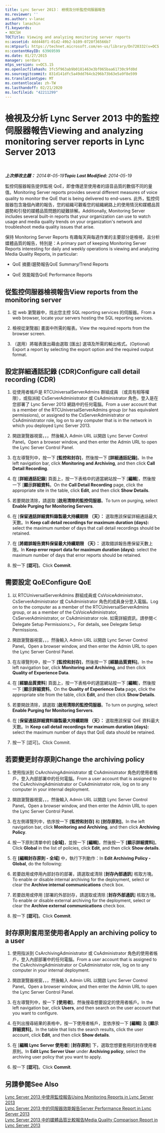 ```yaml
---
title: Lync Server 2013： 檢視及分析監控伺服器報告
ms.reviewer: ''
ms.author: v-lanac
author: lanachin
f1.keywords:
- NOCSH
TOCTitle: Viewing and analyzing monitoring server reports
ms:assetid: 4dd448f1-01d2-49b2-b109-0728f36566b7
ms:mtpsurl: https://technet.microsoft.com/en-us/library/Dn720332(v=OCS.15)
ms:contentKeyID: 63969599
ms.date: 01/27/2015
manager: serdars
mtps_version: v=OCS.15
ms.openlocfilehash: 3fc5f963ab9b0181463e3bf065baa61730c9fd0d
ms.sourcegitcommit: 831d141dfc5a49dd764cb296b73b63e5a9f8e599
ms.translationtype: MT
ms.contentlocale: zh-TW
ms.lasthandoff: 02/21/2020
ms.locfileid: "42211299"
---
```

<div data-xmlns="http://www.w3.org/1999/xhtml">

<div class="topic" data-xmlns="http://www.w3.org/1999/xhtml" data-msxsl="urn:schemas-microsoft-com:xslt" data-cs="https://msdn.microsoft.com/">

<div data-asp="https://msdn2.microsoft.com/asp">

# <a name="viewing-and-analyzing-monitoring-server-reports-in-lync-server-2013"></a><span data-ttu-id="425f0-102">檢視及分析 Lync Server 2013 中的監控伺服器報告</span><span class="sxs-lookup"><span data-stu-id="425f0-102">Viewing and analyzing monitoring server reports in Lync Server 2013</span></span>

</div>

<div id="mainSection">

<div id="mainBody">

<span> </span>

<span data-ttu-id="425f0-103">_**上次修改主題：** 2014年-05-19_</span><span class="sxs-lookup"><span data-stu-id="425f0-103">_**Topic Last Modified:** 2014-05-19_</span></span>

<span data-ttu-id="425f0-104">監控伺服器報告提供監視 QoE，即會傳遞至使用者的語音品質的數個不同的量值。</span><span class="sxs-lookup"><span data-stu-id="425f0-104">Monitoring Server reports provides several different measures of voice quality to monitor the QoE that is being delivered to end-users.</span></span> <span data-ttu-id="425f0-105">此外，監控伺服器包含幾個內建的報告，您的組織可觀看您的組織網路上的使用情況和媒體品質趨勢和引發的媒體品質問題的疑難排解。</span><span class="sxs-lookup"><span data-stu-id="425f0-105">Additionally, Monitoring Server includes several built-in reports that your organization can use to watch usage and media quality trends on your organization's network and troubleshoot media quality issues that arise.</span></span>

<span data-ttu-id="425f0-106">保持 Monitoring Server Reports 有趣每天與每週作業的主要部分是檢視，且分析媒體品質的報告，特別是：</span><span class="sxs-lookup"><span data-stu-id="425f0-106">A primary part of keeping Monitoring Server Reports interesting for daily and weekly operations is viewing and analyzing Media Quality Reports, in particular:</span></span>

  - <span data-ttu-id="425f0-107">QoE 摘要/趨勢報告</span><span class="sxs-lookup"><span data-stu-id="425f0-107">QoE Summary/Trend Reports</span></span>

  - <span data-ttu-id="425f0-108">QoE 效能報告</span><span class="sxs-lookup"><span data-stu-id="425f0-108">QoE Performance Reports</span></span>

<div>

## <a name="view-reports-from-the-monitoring-server"></a><span data-ttu-id="425f0-109">從監控伺服器檢視報告</span><span class="sxs-lookup"><span data-stu-id="425f0-109">View reports from the monitoring server</span></span>

1.  <span data-ttu-id="425f0-110">從 web 瀏覽器中，找出您主控 SQL reporting services 的伺服器。</span><span class="sxs-lookup"><span data-stu-id="425f0-110">From a web browser, locate your servers hosting the SQL reporting services.</span></span>

2.  <span data-ttu-id="425f0-111">檢視從瀏覽器] 畫面中所需的報表。</span><span class="sxs-lookup"><span data-stu-id="425f0-111">View the required reports from the browser screen.</span></span>

3.  <span data-ttu-id="425f0-112">（選用）將報表匯出藉由選取 [匯出] 選項及所需的輸出格式。</span><span class="sxs-lookup"><span data-stu-id="425f0-112">(Optional) Export a report by selecting the export option and the required output format.</span></span>

</div>

<div>

## <a name="configure-call-detail-recording-cdr"></a><span data-ttu-id="425f0-113">設定詳細通話記錄 (CDR)</span><span class="sxs-lookup"><span data-stu-id="425f0-113">Configure call detail recording (CDR)</span></span>

1.  <span data-ttu-id="425f0-114">從使用者帳戶是 RTCUniversalServerAdmins 群組成員 （或具有相等權限），或指派給 CsServerAdministrator 或 CsAdministrator 角色，登入是在您部署了 Lync Server 2013 網路中的任何電腦。</span><span class="sxs-lookup"><span data-stu-id="425f0-114">From a user account that is a member of the RTCUniversalServerAdmins group (or has equivalent permissions), or assigned to the CsServerAdministrator or CsAdministrator role, log on to any computer that is in the network in which you deployed Lync Server 2013.</span></span>

2.  <span data-ttu-id="425f0-115">開啟瀏覽器視窗，，，然後輸入 Admin URL 以開啟 Lync Server Control Panel。</span><span class="sxs-lookup"><span data-stu-id="425f0-115">Open a browser window, and then enter the Admin URL to open the Lync Server Control Panel.</span></span>

3.  <span data-ttu-id="425f0-116">在左導覽列中，按一下 **[監控和封存]**，然後按一下 **[詳細通話記錄]**。</span><span class="sxs-lookup"><span data-stu-id="425f0-116">In the left navigation bar, click **Monitoring and Archiving**, and then click **Call Detail Recording**.</span></span>

4.  <span data-ttu-id="425f0-117">在 [**詳細通話記錄**] 頁面上，按一下表格中的適當網站按一下 [**編輯**]，然後按一下 [**顯示詳細資料**。</span><span class="sxs-lookup"><span data-stu-id="425f0-117">On the **Call Detail Recording** page, click the appropriate site in the table, click **Edit**, and then click **Show Details**.</span></span>

5.  <span data-ttu-id="425f0-118">若要開啟清除，請選取 [**啟用清除的監控伺服器**。</span><span class="sxs-lookup"><span data-stu-id="425f0-118">To turn on purging, select **Enable Purging for Monitoring Servers**.</span></span>

6.  <span data-ttu-id="425f0-119">在 [**保留通話詳細資料錄製最大持續期限 （天）：** 選取應該保留詳細通話最大天數。</span><span class="sxs-lookup"><span data-stu-id="425f0-119">In **Keep call detail recordings for maximum duration (days):** select the maximum number of days that call detail recordings should be retained.</span></span>

7.  <span data-ttu-id="425f0-120">在 [**將錯誤報告資料保留最大持續期限 （天）：** 選取錯誤報告應保留天數上限。</span><span class="sxs-lookup"><span data-stu-id="425f0-120">In **Keep error report data for maximum duration (days):** select the maximum number of days that error reports should be retained.</span></span>

8.  <span data-ttu-id="425f0-121">按一下 **[認可]**。</span><span class="sxs-lookup"><span data-stu-id="425f0-121">Click **Commit**.</span></span>

</div>

<div>

## <a name="configure-qoe"></a><span data-ttu-id="425f0-122">需要設定 QoE</span><span class="sxs-lookup"><span data-stu-id="425f0-122">Configure QoE</span></span>

1.  <span data-ttu-id="425f0-123">以 RTCUniversalServerAdmins 群組成員或 CsVoiceAdministrator、 CsServerAdministrator 或 CsAdministrator 角色的成員身分登入電腦。</span><span class="sxs-lookup"><span data-stu-id="425f0-123">Log on to the computer as a member of the RTCUniversalServerAdmins group, or as a member of the CsVoiceAdministrator, CsServerAdministrator, or CsAdministrator role.</span></span> <span data-ttu-id="425f0-124">如需詳細資訊，請參閱＜Delegate Setup Permissions＞。</span><span class="sxs-lookup"><span data-stu-id="425f0-124">For details, see Delegate Setup Permissions.</span></span>

2.  <span data-ttu-id="425f0-125">開啟瀏覽器視窗，，，然後輸入 Admin URL 以開啟 Lync Server Control Panel。</span><span class="sxs-lookup"><span data-stu-id="425f0-125">Open a browser window, and then enter the Admin URL to open the Lync Server Control Panel.</span></span>

3.  <span data-ttu-id="425f0-126">在左導覽列中，按一下 **[監控和封存]**，然後按一下 **[經驗品質資料]**。</span><span class="sxs-lookup"><span data-stu-id="425f0-126">In the left navigation bar, click **Monitoring and Archiving**, and then click **Quality of Experience Data**.</span></span>

4.  <span data-ttu-id="425f0-127">在 [**經驗品質資料**] 頁面上，按一下表格中的適當網站按一下 [**編輯**]，然後按一下 [**顯示詳細資料**。</span><span class="sxs-lookup"><span data-stu-id="425f0-127">On the **Quality of Experience Data** page, click the appropriate site from the table, click **Edit**, and then click **Show Details**.</span></span>

5.  <span data-ttu-id="425f0-128">若要開啟清除，請選取 [**啟用清除的監控伺服器**。</span><span class="sxs-lookup"><span data-stu-id="425f0-128">To turn on purging, select **Enable Purging for Monitoring Servers**.</span></span>

6.  <span data-ttu-id="425f0-129">在 [**保留通話詳細資料錄製最大持續期限 （天）：** 選取應該保留 QoE 資料最大天數。</span><span class="sxs-lookup"><span data-stu-id="425f0-129">In **Keep call detail recordings for maximum duration (days):** select the maximum number of days that QoE data should be retained.</span></span>

7.  <span data-ttu-id="425f0-130">按一下 [認可]。</span><span class="sxs-lookup"><span data-stu-id="425f0-130">Click Commit.</span></span>

</div>

<div>

## <a name="change-the-archiving-policy"></a><span data-ttu-id="425f0-131">若要變更封存原則</span><span class="sxs-lookup"><span data-stu-id="425f0-131">Change the archiving policy</span></span>

1.  <span data-ttu-id="425f0-132">使用指派到 CsArchivingAdministrator 或 CsAdministrator 角色的使用者帳戶，登入內部部署中的任何電腦。</span><span class="sxs-lookup"><span data-stu-id="425f0-132">From a user account that is assigned to the CsArchivingAdministrator or CsAdministrator role, log on to any computer in your internal deployment.</span></span>

2.  <span data-ttu-id="425f0-133">開啟瀏覽器視窗，，，然後輸入 Admin URL 以開啟 Lync Server Control Panel。</span><span class="sxs-lookup"><span data-stu-id="425f0-133">Open a browser window, and then enter the Admin URL to open the Lync Server Control Panel.</span></span>

3.  <span data-ttu-id="425f0-134">在左側導覽列中，依序按一下 **[監控和封存]** 和 **[封存原則]**。</span><span class="sxs-lookup"><span data-stu-id="425f0-134">In the left navigation bar, click **Monitoring and Archiving**, and then click **Archiving Policy**.</span></span>

4.  <span data-ttu-id="425f0-135">按一下原則清單中的 **[全域]**，並按一下 **[編輯]**，然後按一下 **[顯示詳細資料]**。</span><span class="sxs-lookup"><span data-stu-id="425f0-135">Click **Global** in the list of policies, click **Edit**, and then click **Show details**.</span></span>

5.  <span data-ttu-id="425f0-136">在 **[編輯封存原則 - 全域]** 中，執行下列動作：</span><span class="sxs-lookup"><span data-stu-id="425f0-136">In **Edit Archiving Policy - Global**, do the following:</span></span>

6.  <span data-ttu-id="425f0-137">若要啟用或停用內部封存的部署，請選取或清除 [**封存內部通訊**] 核取方塊。</span><span class="sxs-lookup"><span data-stu-id="425f0-137">To enable or disable internal archiving for the deployment, select or clear the **Archive internal communications** check box.</span></span>

7.  <span data-ttu-id="425f0-138">若要啟用或停用 [部署的外部封存，請選取或清除 [**封存外部通訊**] 核取方塊。</span><span class="sxs-lookup"><span data-stu-id="425f0-138">To enable or disable external archiving for the deployment, select or clear the **Archive external communications** check box.</span></span>

8.  <span data-ttu-id="425f0-139">按一下 **[認可]**。</span><span class="sxs-lookup"><span data-stu-id="425f0-139">Click **Commit**.</span></span>

</div>

<div>

## <a name="apply-an-archiving-policy-to-a-user"></a><span data-ttu-id="425f0-140">封存原則套用至使用者</span><span class="sxs-lookup"><span data-stu-id="425f0-140">Apply an archiving policy to a user</span></span>

1.  <span data-ttu-id="425f0-141">使用指派到 CsArchivingAdministrator 或 CsAdministrator 角色的使用者帳戶，登入內部部署中的任何電腦。</span><span class="sxs-lookup"><span data-stu-id="425f0-141">From a user account that is assigned to the CsArchivingAdministrator or CsAdministrator role, log on to any computer in your internal deployment.</span></span>

2.  <span data-ttu-id="425f0-142">開啟瀏覽器視窗，，，然後輸入 Admin URL 以開啟 Lync Server Control Panel。</span><span class="sxs-lookup"><span data-stu-id="425f0-142">Open a browser window, and then enter the Admin URL to open the Lync Server Control Panel.</span></span>

3.  <span data-ttu-id="425f0-143">在左導覽列中，按一下 **[使用者]**，然後搜尋想要設定的使用者帳戶。</span><span class="sxs-lookup"><span data-stu-id="425f0-143">In the left navigation bar, click **Users**, and then search on the user account that you want to configure.</span></span>

4.  <span data-ttu-id="425f0-144">在列出搜尋結果的表格中，按一下使用者帳戶，並依序按一下 **[編輯]** 及 **[顯示詳細資料]**。</span><span class="sxs-lookup"><span data-stu-id="425f0-144">In the table that lists the search results, click the user account, click **Edit**, and then click **Show details**.</span></span>

5.  <span data-ttu-id="425f0-145">在 [**編輯 Lync Server 使用者**] [**封存原則**] 下，選取您想要套用的封存使用者原則。</span><span class="sxs-lookup"><span data-stu-id="425f0-145">In **Edit Lync Server User** under **Archiving policy**, select the archiving user policy that you want to apply.</span></span>

6.  <span data-ttu-id="425f0-146">按一下 **[認可]**。</span><span class="sxs-lookup"><span data-stu-id="425f0-146">Click **Commit**.</span></span>

</div>

<div>

## <a name="see-also"></a><span data-ttu-id="425f0-147">另請參閱</span><span class="sxs-lookup"><span data-stu-id="425f0-147">See Also</span></span>


[<span data-ttu-id="425f0-148">Lync Server 2013 中使用監控報告</span><span class="sxs-lookup"><span data-stu-id="425f0-148">Using Monitoring Reports in Lync Server 2013</span></span>](lync-server-2013-using-monitoring-reports.md)  
[<span data-ttu-id="425f0-149">Lync Server 2013 中的伺服器效能報告</span><span class="sxs-lookup"><span data-stu-id="425f0-149">Server Performance Report in Lync Server 2013</span></span>](lync-server-2013-server-performance-report.md)  
[<span data-ttu-id="425f0-150">Lync Server 2013 中的媒體品質比較報告</span><span class="sxs-lookup"><span data-stu-id="425f0-150">Media Quality Comparison Report in Lync Server 2013</span></span>](lync-server-2013-media-quality-comparison-report.md)  
  

</div>

</div>

<span> </span>

</div>

</div>

</div>

